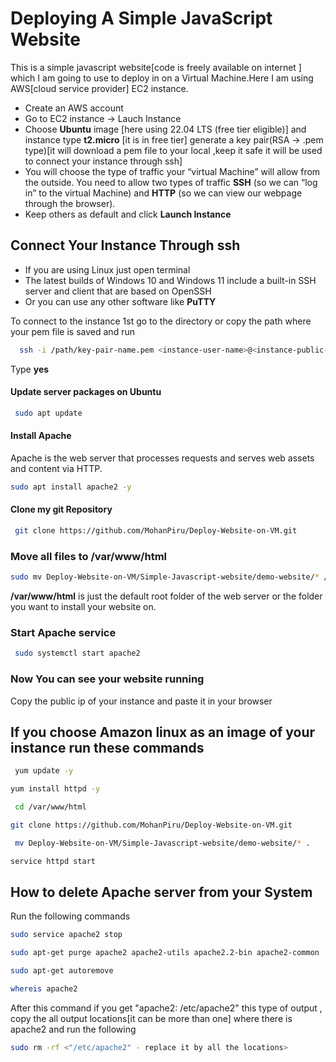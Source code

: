 
# Deploying A Simple JavaScript Website

This is a simple javascript website[code is freely available on internet ] which I am going to use to deploy in on a Virtual Machine.Here I am using AWS[cloud service provider] EC2 instance.

* Create an AWS account
* Go to EC2 instance -> Lauch Instance 
* Choose **Ubuntu** image [here using 22.04 LTS (free tier eligible)] and instance type **t2.micro** [it is in free tier] generate a key pair(RSA -> .pem type)[it will download a pem file to your local ,keep it safe it will be used to connect your instance through ssh]
* You will choose the type of traffic your “virtual Machine” will allow from the outside. You need to allow two types of traffic  **SSH** (so we can “log in” to the virtual Machine) and **HTTP** (so we can view our webpage through the browser).
* Keep others as default and click **Launch Instance**

## Connect Your Instance Through ssh
  * If you are using Linux just open terminal 
  * The latest builds of Windows 10 and Windows 11 include a built-in SSH server and client that are based on OpenSSH
  * Or you can use any other software like **PuTTY**



To connect to the instance 1st go to the directory or copy the path where your pem file is saved and run

```bash
  ssh -i /path/key-pair-name.pem <instance-user-name>@<instance-public-IP>
```
Type **yes** 
#### Update server packages on Ubuntu
```bash
 sudo apt update
```
#### Install Apache 
 Apache is the web server that processes requests and serves web assets and content via HTTP.
 ```bash
 sudo apt install apache2 -y
```
#### Clone my git Repository
```bash
 git clone https://github.com/MohanPiru/Deploy-Website-on-VM.git 
```
### Move all files to /var/www/html
```bash
sudo mv Deploy-Website-on-VM/Simple-Javascript-website/demo-website/* /var/www/html/

```
**/var/www/html** is just the default root folder of the web server or the folder you want to install your website on.
### Start Apache service
```bash
 sudo systemctl start apache2
```
### Now You can see your website running  

Copy the  public ip of your instance and paste it in your browser 


## If you choose Amazon linux as an image of your instance run these commands
```bash
 yum update -y
```
```bash
yum install httpd -y
```
```bash
 cd /var/www/html
```
```bash
git clone https://github.com/MohanPiru/Deploy-Website-on-VM.git 
```
```bash
 mv Deploy-Website-on-VM/Simple-Javascript-website/demo-website/* .
```
```bash
service httpd start
```
## How to delete Apache server from your System
Run the following commands 
```bash
sudo service apache2 stop
```
```bash
sudo apt-get purge apache2 apache2-utils apache2.2-bin apache2-common
```
```bash
sudo apt-get autoremove
```
```bash
whereis apache2
```
After this command if you get "apache2: /etc/apache2" this type of output , copy the all output locations[it can be more than one] where there is apache2 and run the following 
```bash
sudo rm -rf <"/etc/apache2" - replace it by all the locations>
```
